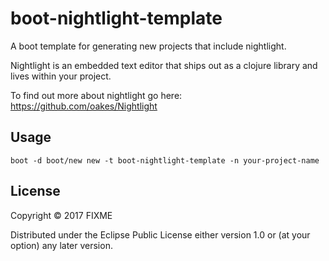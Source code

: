 # boot-nightlight-template

A boot template for generating new projects that include nightlight.

Nightlight is an embedded text editor that ships out as a clojure library and lives within your project.

To find out more about nightlight go here: https://github.com/oakes/Nightlight

## Usage

`boot -d boot/new new -t boot-nightlight-template -n your-project-name`

## License

Copyright © 2017 FIXME

Distributed under the Eclipse Public License either version 1.0 or (at
your option) any later version.
